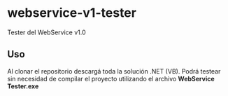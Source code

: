 # webservice-v1-tester
Tester del WebService v1.0

## Uso ##
Al clonar el repositorio descargá toda la solución .NET (VB).
Podrá testear sin necesidad de compilar el proyecto utilizando el archivo **WebService Tester.exe**